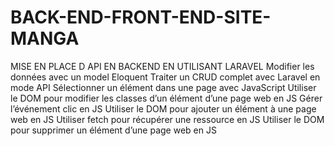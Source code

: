 # BACK-END-FRONT-END-SITE-MANGA

MISE EN PLACE D API EN BACKEND EN UTILISANT LARAVEL
Modifier les données avec un model Eloquent
Traiter un CRUD complet avec Laravel en mode API
Sélectionner un élément dans une page avec JavaScript
Utiliser le DOM pour modifier les classes d’un élément d’une page web en JS
Gérer l’événement clic en JS
Utiliser le DOM pour ajouter un élément à une page web en JS
Utiliser fetch pour récupérer une ressource en JS
Utiliser le DOM pour supprimer un élément d’une page web en JS

